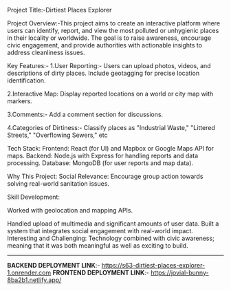 Project Title:-Dirtiest Places Explorer

Project Overview:-This project aims to create an interactive platform where users can identify, report, and view the most polluted or unhygienic places in their locality or worldwide. The goal is to raise awareness, encourage civic engagement, and provide authorities with actionable insights to address cleanliness issues.

Key Features:- 1.User Reporting:- Users can upload photos, videos, and descriptions of dirty places. Include geotagging for precise location identification.

2.Interactive Map: Display reported locations on a world or city map with markers.

3.Comments:- Add a comment section for discussions.

4.Categories of Dirtiness:- Classify places as "Industrial Waste," "Littered Streets," "Overflowing Sewers," etc

Tech Stack: Frontend: React (for UI) and Mapbox or Google Maps API for maps. Backend: Node.js with Express for handling reports and data processing. Database: MongoDB (for user reports and map data).

Why This Project: Social Relevance: Encourage group action towards solving real-world sanitation issues.

Skill Development:

Worked with geolocation and mapping APIs.

Handled upload of multimedia and significant amounts of user data. Built a system that integrates social engagement with real-world impact. Interesting and Challenging: Technology combined with civic awareness; meaning that it was both meaningful as well as exciting to build.



---------------


**BACKEND DEPLOYMENT LINK**:- https://s63-dirtiest-places-explorer-1.onrender.com
**FRONTEND DEPLOYMENT LINK**:- https://jovial-bunny-8ba2b1.netlify.app/



